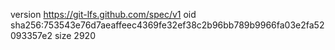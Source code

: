 version https://git-lfs.github.com/spec/v1
oid sha256:753543e76d7aeaffeec4369fe32ef38c2b96bb789b9966fa03e2fa52093357e2
size 2920
